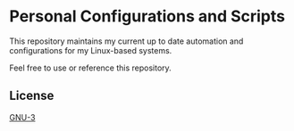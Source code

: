 # Personal Configurations and Scripts

This repository maintains my current up to date automation and configurations for my Linux-based systems.

Feel free to use or reference this repository.


## License
[GNU-3](https://choosealicense.com/licenses/gpl-3.0/)